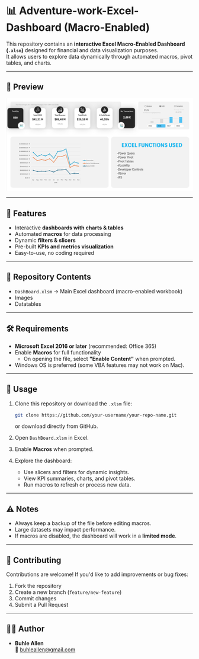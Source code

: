 # 📊 Adventure-work-Excel-Dashboard (Macro-Enabled)

This repository contains an **interactive Excel Macro-Enabled Dashboard (`.xlsm`)** designed for financial and data visualization purposes.  
It allows users to explore data dynamically through automated macros, pivot tables, and charts.

---

## 📸 Preview

![Dashboard Preview](preview.png)

---

## 🚀 Features

- Interactive **dashboards with charts & tables**
- Automated **macros** for data processing
- Dynamic **filters & slicers**
- Pre-built **KPIs and metrics visualization**
- Easy-to-use, no coding required

---

## 📂 Repository Contents

- `DashBoard.xlsm` → Main Excel dashboard (macro-enabled workbook)
- Images
- Datatables

---

## 🛠️ Requirements

- **Microsoft Excel 2016 or later** (recommended: Office 365)
- Enable **Macros** for full functionality  
  - On opening the file, select **"Enable Content"** when prompted.
- Windows OS is preferred (some VBA features may not work on Mac).

---

## 📖 Usage

1. Clone this repository or download the `.xlsm` file:
   ```bash
   git clone https://github.com/your-username/your-repo-name.git
   ```
   or download directly from GitHub.

2. Open `DashBoard.xlsm` in Excel.

3. Enable **Macros** when prompted.

4. Explore the dashboard:
   - Use slicers and filters for dynamic insights.
   - View KPI summaries, charts, and pivot tables.
   - Run macros to refresh or process new data.

---

## ⚠️ Notes

- Always keep a backup of the file before editing macros.
- Large datasets may impact performance.
- If macros are disabled, the dashboard will work in a **limited mode**.

---

## 🤝 Contributing

Contributions are welcome! If you'd like to add improvements or bug fixes:
1. Fork the repository
2. Create a new branch (`feature/new-feature`)
3. Commit changes
4. Submit a Pull Request

---

## 👨‍💻 Author

- **Buhle Allen**  
  📧 buhleallen@gmail.com
